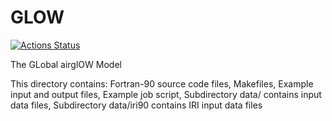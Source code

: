 
# GLOW

[![Actions Status](https://github.com/gemini3d/GLOW/workflows/ci/badge.svg)](https://github.com/gemini3d/GLOW/actions)

The GLobal airglOW Model

This directory contains:
   Fortran-90 source code files,
   Makefiles,
   Example input and output files,
   Example job script,
   Subdirectory data/ contains input data files,
   Subdirectory data/iri90 contains IRI input data files
